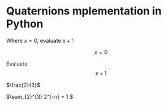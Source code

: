 # Quaternions mplementation in Python
 
Where $x = 0$, evaluate $x + 1$

$$x = 0$$

Evaluate
$$x + 1$$


$\frac{2}{3}$


$\sum_{2}^{3} 2^{-n} = 1 $
